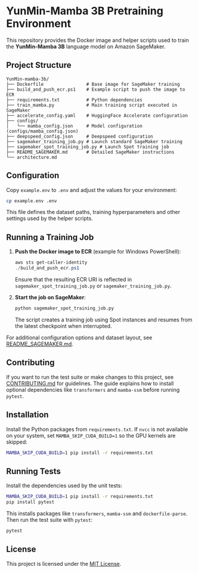 # YunMin-Mamba 3B Pretraining Environment

This repository provides the Docker image and helper scripts used to train the **YunMin-Mamba 3B** language model on Amazon SageMaker.

## Project Structure

```
YunMin-mamba-3b/
├── Dockerfile                # Base image for SageMaker training
├── build_and_push_ecr.ps1    # Example script to push the image to ECR
├── requirements.txt          # Python dependencies
├── train_mamba.py            # Main training script executed in SageMaker
├── accelerate_config.yaml    # HuggingFace Accelerate configuration
├── configs/
│   └── mamba_config.json     # Model configuration (configs/mamba_config.json)
├── deepspeed_config.json     # Deepspeed configuration
├── sagemaker_training_job.py # Launch standard SageMaker training
├── sagemaker_spot_training_job.py # Launch Spot training job
├── README_SAGEMAKER.md       # Detailed SageMaker instructions
└── architecture.md
```

## Configuration

Copy `example.env` to `.env` and adjust the values for your environment:

```bash
cp example.env .env
```

This file defines the dataset paths, training hyperparameters and other
settings used by the helper scripts.

## Running a Training Job

1. **Push the Docker image to ECR** (example for Windows PowerShell):

   ```powershell
   aws sts get-caller-identity
   ./build_and_push_ecr.ps1
   ```

   Ensure that the resulting ECR URI is reflected in `sagemaker_spot_training_job.py` or `sagemaker_training_job.py`.

2. **Start the job on SageMaker**:

   ```bash
   python sagemaker_spot_training_job.py
   ```

   The script creates a training job using Spot instances and resumes from the latest checkpoint when interrupted.

For additional configuration options and dataset layout, see [README_SAGEMAKER.md](README_SAGEMAKER.md).

## Contributing

If you want to run the test suite or make changes to this project, see
[CONTRIBUTING.md](CONTRIBUTING.md) for guidelines. The guide explains how to
install optional dependencies like `transformers` and `mamba-ssm` before
running `pytest`.

## Installation

Install the Python packages from `requirements.txt`. If `nvcc` is not available
on your system, set `MAMBA_SKIP_CUDA_BUILD=1` so the GPU kernels are skipped:

```bash
MAMBA_SKIP_CUDA_BUILD=1 pip install -r requirements.txt
```

## Running Tests

Install the dependencies used by the unit tests:

```bash
MAMBA_SKIP_CUDA_BUILD=1 pip install -r requirements.txt
pip install pytest
```

This installs packages like `transformers`, `mamba-ssm` and `dockerfile-parse`.
Then run the test suite with `pytest`:

```bash
pytest
```

## License

This project is licensed under the [MIT License](LICENSE).
